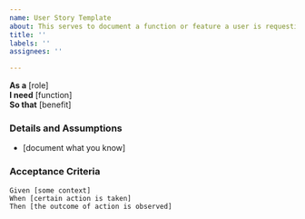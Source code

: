 ```yaml
---
name: User Story Template
about: This serves to document a function or feature a user is requesting
title: ''
labels: ''
assignees: ''

---
```


**As a** [role]  
 **I need** [function]  
 **So that** [benefit]  
   
 ### Details and Assumptions
 * [document what you know]
   
 ### Acceptance Criteria
  ```gherkin
 Given [some context]
 When [certain action is taken]
 Then [the outcome of action is observed]
 ```
